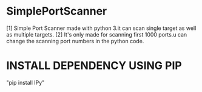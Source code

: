 # SimplePortScanner
[1] Simple Port Scanner made with python 3.it can scan single target as well as multiple targets.
[2] It's only made for scanning first 1000 ports.u can change the scanning port numbers in the python code.


# INSTALL DEPENDENCY USING PIP

"pip install IPy"
